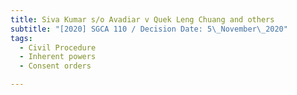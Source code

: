 ```yaml
---
title: Siva Kumar s/o Avadiar v Quek Leng Chuang and others
subtitle: "[2020] SGCA 110 / Decision Date: 5\_November\_2020"
tags:
  - Civil Procedure
  - Inherent powers
  - Consent orders

---
```

